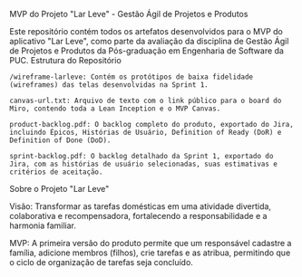 MVP do Projeto "Lar Leve" - Gestão Ágil de Projetos e Produtos

Este repositório contém todos os artefatos desenvolvidos para o MVP do aplicativo "Lar Leve", como parte da avaliação da disciplina de Gestão Ágil de Projetos e Produtos da Pós-graduação em Engenharia de Software da PUC.
Estrutura do Repositório

    /wireframe-larleve: Contém os protótipos de baixa fidelidade (wireframes) das telas desenvolvidas na Sprint 1.

    canvas-url.txt: Arquivo de texto com o link público para o board do Miro, contendo toda a Lean Inception e o MVP Canvas.

    product-backlog.pdf: O backlog completo do produto, exportado do Jira, incluindo Épicos, Histórias de Usuário, Definition of Ready (DoR) e Definition of Done (DoD).

    sprint-backlog.pdf: O backlog detalhado da Sprint 1, exportado do Jira, com as histórias de usuário selecionadas, suas estimativas e critérios de aceitação.


Sobre o Projeto "Lar Leve"

Visão: Transformar as tarefas domésticas em uma atividade divertida, colaborativa e recompensadora, fortalecendo a responsabilidade e a harmonia familiar.

MVP: A primeira versão do produto permite que um responsável cadastre a família, adicione membros (filhos), crie tarefas e as atribua, permitindo que o ciclo de organização de tarefas seja concluído.
